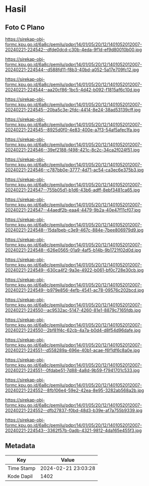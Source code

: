 # Hasil

## Foto C Plano

https://sirekap-obj-formc.kpu.go.id/6a8c/pemilu/pdpr/14/01/05/20/12/1401052012007-20240221-224542--dfde0dcd-c30b-4eda-9f1d-ef9d80010b00.jpg

https://sirekap-obj-formc.kpu.go.id/6a8c/pemilu/pdpr/14/01/05/20/12/1401052012007-20240221-224544--d588fd11-f8b3-40bd-a052-5a17e709fc12.jpg

https://sirekap-obj-formc.kpu.go.id/6a8c/pemilu/pdpr/14/01/05/20/12/1401052012007-20240221-224544--aa20cf86-1bc5-4d42-b092-f1815af6c10d.jpg

https://sirekap-obj-formc.kpu.go.id/6a8c/pemilu/pdpr/14/01/05/20/12/1401052012007-20240221-224545--20ba5c3e-2fdc-4414-8e24-38ad53139cff.jpg

https://sirekap-obj-formc.kpu.go.id/6a8c/pemilu/pdpr/14/01/05/20/12/1401052012007-20240221-224545--8925d0f0-4e83-400e-a7f3-54af5afec1fa.jpg

https://sirekap-obj-formc.kpu.go.id/6a8c/pemilu/pdpr/14/01/05/20/12/1401052012007-20240221-224546--39ef2188-f498-421c-8c2c-34ca2f024f51.jpg

https://sirekap-obj-formc.kpu.go.id/6a8c/pemilu/pdpr/14/01/05/20/12/1401052012007-20240221-224546--c787bb0e-3777-4d71-ac54-ca3ec6e375b3.jpg

https://sirekap-obj-formc.kpu.go.id/6a8c/pemilu/pdpr/14/01/05/20/12/1401052012007-20240221-224547--755b05d1-b1d6-43b6-adff-8ebf3481ca65.jpg

https://sirekap-obj-formc.kpu.go.id/6a8c/pemilu/pdpr/14/01/05/20/12/1401052012007-20240221-224547--44aedf2b-eaa4-4479-9b2a-40e47f11cf07.jpg

https://sirekap-obj-formc.kpu.go.id/6a8c/pemilu/pdpr/14/01/05/20/12/1401052012007-20240221-224548--15da1beb-c3e9-467c-884e-7bee806979d9.jpg

https://sirekap-obj-formc.kpu.go.id/6a8c/pemilu/pdpr/14/01/05/20/12/1401052012007-20240221-224548--626e0565-01a9-4af5-b14b-9b1721f02d0d.jpg

https://sirekap-obj-formc.kpu.go.id/6a8c/pemilu/pdpr/14/01/05/20/12/1401052012007-20240221-224549--630ca4f2-9a3e-4922-b061-bf0c728e30cb.jpg

https://sirekap-obj-formc.kpu.go.id/6a8c/pemilu/pdpr/14/01/05/20/12/1401052012007-20240221-224549--b979e856-4efb-4541-ac78-09576c202bcd.jpg

https://sirekap-obj-formc.kpu.go.id/6a8c/pemilu/pdpr/14/01/05/20/12/1401052012007-20240221-224550--ac9532ac-5147-4260-81e1-8879c7165fdb.jpg

https://sirekap-obj-formc.kpu.go.id/6a8c/pemilu/pdpr/14/01/05/20/12/1401052012007-20240221-224550--2bf81f4c-62cb-4a7a-b0d4-d8f54d96dafe.jpg

https://sirekap-obj-formc.kpu.go.id/6a8c/pemilu/pdpr/14/01/05/20/12/1401052012007-20240221-224551--d558289a-696e-40b1-acae-f6f1df6c8a0e.jpg

https://sirekap-obj-formc.kpu.go.id/6a8c/pemilu/pdpr/14/01/05/20/12/1401052012007-20240221-224551--0fdabe51-7d88-4a8d-9b59-f7941701c533.jpg

https://sirekap-obj-formc.kpu.go.id/6a8c/pemilu/pdpr/14/01/05/20/12/1401052012007-20240221-224552--8fb106e4-59e2-42ea-8e95-3282ab568a2b.jpg

https://sirekap-obj-formc.kpu.go.id/6a8c/pemilu/pdpr/14/01/05/20/12/1401052012007-20240221-224552--dfb27837-f0bd-48d3-b39e-af7a755b9339.jpg

https://sirekap-obj-formc.kpu.go.id/6a8c/pemilu/pdpr/14/01/05/20/12/1401052012007-20240221-224543--3362f57b-0adb-4321-9812-4da165e455f3.jpg


## Metadata

| Key        | Value               |
| ---------- | ------------------- |
| Time Stamp | 2024-02-21 23:03:28 |
| Kode Dapil | 1402                |



